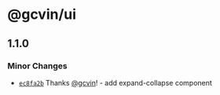 # @gcvin/ui

## 1.1.0

### Minor Changes

- [`ec8fa2b`](https://github.com/gcvin/monorepo-app/commit/ec8fa2b74902fa46fa3e2bc570c6c7aa225d2a44) Thanks [@gcvin](https://github.com/gcvin)! - add expand-collapse component
